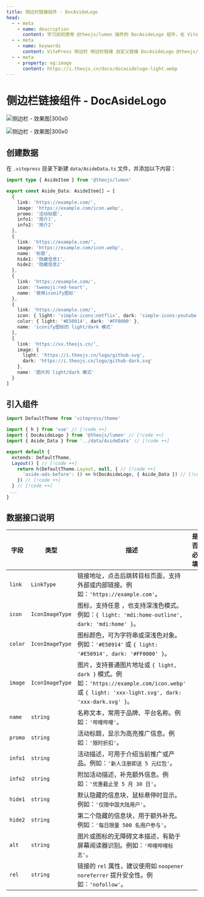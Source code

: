 ```yaml
---
title: 侧边栏链接组件 - DocAsideLogo
head:
  - - meta
    - name: description
      content: 学习如何使用 @theojs/lumen 插件的 DocAsideLogo 组件，在 VitePress 站点的侧边栏添加自定义链接、推广信息或品牌Logo。本指南将引导你配置数据并集成组件，以丰富侧边栏内容和提升用户体验。
  - - meta
    - name: keywords
      content: VitePress 侧边栏 侧边栏链接 自定义链接 DocAsideLogo @theojs/lumen Lumen Vue组件 主题插件 网站定制 推广信息 品牌Logo theojs VitePress插件 Iconify light/dark模式
  - - meta
    - property: og:image
      content: https://i.theojs.cn/docs/docasidelogo-light.webp
---
```


# 侧边栏链接组件 - DocAsideLogo

![侧边栏 - 效果图|300x0](https://i.theojs.cn/docs/docasidelogo-light.webp#light '侧边栏 - 效果图')

![侧边栏 - 效果图|300x0](https://i.theojs.cn/docs/docasidelogo-dark.webp#dark '侧边栏 - 效果图')

## 创建数据

在 `.vitepress` 目录下新建 `data/AsideData.ts` 文件，并添加以下内容：

```ts [.vitepress/data/AsideData.ts]
import type { AsideItem } from '@theojs/lumen'

export const Aside_Data: AsideItem[] = [
  {
    link: 'https://example.com/',
    image: 'https://example.com/icon.webp',
    promo: '活动标题',
    info1: '简介1',
    info2: '简介2'
  },
  {
    link: 'https://example.com/',
    image: 'https://example.com/icon.webp',
    name: '标题',
    hide1: '隐藏信息1',
    hide2: '隐藏信息2'
  },
  {
    link: 'https://example.com/',
    icon: 'twemoji:red-heart',
    name: '使用iconify图标'
  },
  {
    link: 'https://example.com/',
    icon: { light: 'simple-icons:netflix', dark: 'simple-icons:youtube' },
    color: { light: '#E50914', dark: '#FF0000' },
    name: 'iconify图标的 light/dark 模式'
  },
  {
    link: 'https://xx.theojs.cn/',
    image: {
      light: 'https://i.theojs.cn/logo/github.svg',
      dark: 'https://i.theojs.cn/logo/github-dark.svg'
    },
    name: '图片的 light/dark 模式'
  }
]
```

## 引入组件

```ts [.vitepress/theme/index.ts]
import DefaultTheme from 'vitepress/theme'

import { h } from 'vue' // [!code ++]
import { DocAsideLogo } from '@theojs/lumen' // [!code ++]
import { Aside_Data } from '../data/AsideData' // [!code ++]

export default {
  extends: DefaultTheme,
  Layout() { // [!code ++]
    return h(DefaultTheme.Layout, null, { // [!code ++]
      'aside-ads-before': () => h(DocAsideLogo, { Aside_Data }) // [!code ++]
    }) // [!code ++]
  } // [!code ++]
 ...
}
```

## 数据接口说明

| 字段    | 类型            | 描述                                                                                                                                                                                                                                | 是否必填              |
| ------- | --------------- | ----------------------------------------------------------------------------------------------------------------------------------------------------------------------------------------------------------------------------------- | --------------------- |
| `link`  | `LinkType`      | 链接地址，点击后跳转目标页面，支持外部或内部链接。例如：`'https://example.com'`。                                                                                                                                                   | <Badge text="必填" /> |
| `icon`  | `IconImageType` | 图标，支持任意 <Pill name="iconify 图标" link="https://icon-sets.iconify.design/" icon="line-md:iconify2-static" color="#1769AA" alt="iconify icon" />，也支持深浅色模式。例如：`{ light: 'mdi:home-outline', dark: 'mdi:home' }`。 | <Badge text="可选" /> |
| `color` | `IconImageType` | 图标颜色，可为字符串或深浅色对象。例如：`'#E50914'` 或 `{ light: '#E50914', dark: '#FF0000' }`。                                                                                                                                    | <Badge text="可选" /> |
| `image` | `IconImageType` | 图片，支持普通图片地址或 `{ light, dark }` 模式。例如：`'https://example.com/icon.webp'` 或 `{ light: 'xxx-light.svg', dark: 'xxx-dark.svg' }`。                                                                                    | <Badge text="可选" /> |
| `name`  | `string`        | 名称文本，常用于品牌、平台名称。例如：`'哔哩哔哩'`。                                                                                                                                                                                | <Badge text="可选" /> |
| `promo` | `string`        | 活动标题，显示为高亮推广信息。例如：`'限时折扣'`。                                                                                                                                                                                  | <Badge text="可选" /> |
| `info1` | `string`        | 活动描述，可用于介绍当前推广或产品。例如：`'新人注册即送 5 元红包'`。                                                                                                                                                               | <Badge text="可选" /> |
| `info2` | `string`        | 附加活动描述，补充额外信息。例如：`'优惠截止至 5 月 30 日'`。                                                                                                                                                                       | <Badge text="可选" /> |
| `hide1` | `string`        | 默认隐藏的信息块，鼠标悬停时显示。例如：`'仅限中国大陆用户'`。                                                                                                                                                                      | <Badge text="可选" /> |
| `hide2` | `string`        | 第二个隐藏的信息块，用于额外补充。例如：`'每日限量 500 名用户参与'`。                                                                                                                                                               | <Badge text="可选" /> |
| `alt`   | `string`        | 图片或图标的无障碍文本描述，有助于屏幕阅读器识别。例如：`'哔哩哔哩标志'`。                                                                                                                                                          | <Badge text="可选" /> |
| `rel`   | `string`        | 链接的 `rel` 属性，建议使用如 `noopener noreferrer` 提升安全性。例如：`'nofollow'`。                                                                                                                                                | <Badge text="可选" /> |
